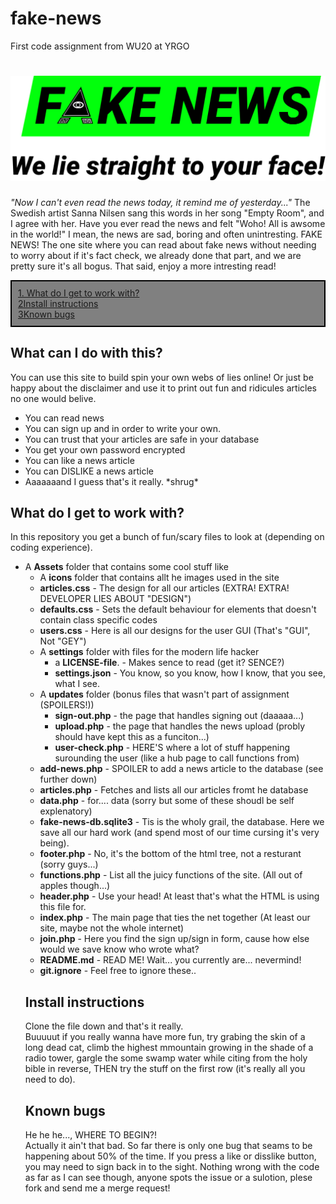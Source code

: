 # fake-news
First code assignment from WU20 at YRGO

<h1><img src="/Assets/icons/fake_news_medium.svg"></h1>

<p>
    <em>"Now I can't even read the news today, it remind me of yesterday..."</em>
            The Swedish artist Sanna Nilsen sang this words in her song "Empty Room", and I agree with her.
            Have you ever read the news and felt "Woho! All is awsome in the world!" I mean, the news are sad, boring and often unintresting.
            FAKE NEWS! The one site where you can read about fake news without needing to worry about if it's fact check, we already done that part,
            and we are pretty sure it's all bogus. That said, enjoy a more intresting read!
</p>

<nav style="display:flex;flex-direction:column;border:2px solid black;background-color:grey;padding:10px;">
    <a href="https://github.com/JoeyJaySWE/fake-news#what-do-i-get-to-work-with">1. What do I get to work with?</a>
    <a href="https://github.com/JoeyJaySWE/fake-news#install-instructions">2Install instructions</a>
    <a href="https://github.com/JoeyJaySWE/fake-news#known-bugs">3Known bugs</a>
</nav>

<h2>What can I do with this?</h2>

<p>
    You can use this site to build spin your own webs of lies online!
    Or just be happy about the disclaimer and use it to print out fun and ridicules articles no one would belive.
    <ul>
        <li>You can read news</li>
        <li>You can sign up and in order to write your own.</li>
        <li>You can trust that your articles are safe in your database</li>
        <li>You get your own password encrypted</li>
        <li>You can like a news article</li>
        <li>You can DISLIKE a news article</li>
        <li>Aaaaaaand I guess that's it really. *shrug*</li>
    </ul> 
</p>

<h2>What do I get to work with?</h2>

In this repository you get a bunch of fun/scary files to look at (depending on coding experience).
<ul>
    <li> 
        A <strong>Assets</strong> folder that contains some cool stuff like
        <ul>
            <li>A <strong>icons</strong> folder that contains allt he images used in the site</li>
            <li><strong>articles.css</strong> - The design for all our articles (EXTRA! EXTRA! DEVELOPER LIES ABOUT "DESIGN")</li>
            <li><strong>defaults.css</strong> - Sets the default behaviour for elements that doesn't contain class specific codes</li>
            <li><strong>users.css</strong> - Here is all our designs for the user GUI (That's "GUI", Not "GEY")</li>
    </li>
    <li>
        A <strong>settings</strong> folder with files for the modern life hacker
            <ul>
                <li>a <strong>LICENSE-file</strong>. - Makes sence to read (get it? SENCE?)</li>
                <li><strong>settings.json</strong> - You know, so you know, how I know, that you see, what I see.</li>
            </ul>
    </li>
    <li>
        A <strong>updates</strong> folder (bonus files that wasn't part of assignment (SPOILERS!))
        <ul>
            <li><strong>sign-out.php</strong> - the page that handles signing out (daaaaa...)</li>
            <li><strong>upload.php</strong> - the page that handles the news upload (probly should have kept this as a funciton...)</li>
            <li><strong>user-check.php</strong> - HERE'S where a lot of stuff happening surounding the user (like a hub page to call functions from)</li>
        </ul>
    </li>
    <li><strong>add-news.php</strong> - SPOILER to add a news article to the database (see further down)</li>
    <li><strong>articles.php</strong> - Fetches and lists all our articles fromt he database</li>
    <li><strong>data.php</strong> - for.... data (sorry but some of these shoudl be self explenatory)</li>
    <li><strong>fake-news-db.sqlite3</strong> - Tis is the wholy grail, the database. Here we save all our hard work (and spend most of our time cursing it's very being).</li>
    <li><strong>footer.php</strong> - No, it's the bottom of the html tree, not a resturant (sorry guys...)</li>
    <li><strong>functions.php</strong> - List all the juicy functions of the site. (All out of apples though...)</li>
    <li><strong>header.php</strong> - Use your head! At least that's what the HTML is using this file for.</li>
    <li><strong>index.php</strong> - The main page that ties the net together (At least our site, maybe not the whole internet)</li>
    <li><strong>join.php</strong> - Here you find the sign up/sign in form, cause how else would we save know who wrote what?</li>
    <li><strong>README.md</strong> - READ ME! Wait... you currently are... nevermind!</li>
    <li><strong>git.ignore</strong> - Feel free to ignore these..</li>
</ul>


<h2>Install instructions</h2>
<p>
    Clone the file down and that's it really. <br>
    Buuuuut if you really wanna have more fun, try grabing the skin of a long dead cat,
    climb the highest mmountain growing in the shade of a radio tower, 
    gargle the some swamp water while citing from the holy bible in reverse,
    THEN try the stuff on the first row (it's really all you need to do).
</p>

<h2>Known bugs</h2>

He he he..., WHERE TO BEGIN?!
<br>
Actually it ain't that bad. So far there is only one bug that seams to be happening about 50% of the time.
If you press a like or disslike button, you may need to sign back in to the sight. 
Nothing wrong with the code as far as I can see though, anyone spots the issue or a sulotion, plese fork and send me a merge request!